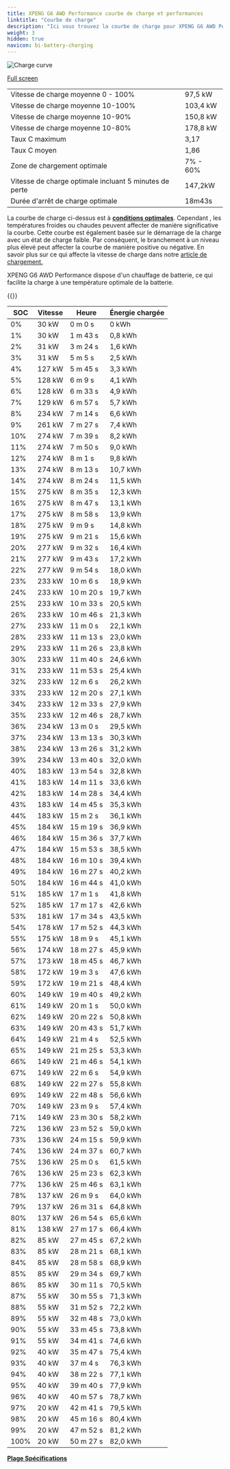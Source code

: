 ```yaml
---
title: XPENG G6 AWD Performance courbe de charge et performances
linktitle: "Courbe de charge"
description: "Ici vous trouvez la courbe de charge pour XPENG G6 AWD Performance."
weight: 3
hidden: true
navicon: bi-battery-charging
---
```

<!-- markdownlint-disable MD033 -->
<img src="/images/models/xpeng/g6/g6_awd_performance/chargingcurve.svg" alt="Charge curve" class="img-fluid">

[Full screen](/images/models/xpeng/g6/g6_awd_performance/chargingcurve.svg)


<table class="table table-striped border">
<tbody>
<tr>
<td>Vitesse de charge moyenne 0 - 100%</td><td>97,5 kW</td>
</tr>
<tr>
<td>Vitesse de charge moyenne 10-100%</td><td>103,4 kW</td>
</tr>
<tr>
<td>Vitesse de charge moyenne 10-90%</td><td>150,8 kW</td>
</tr>
<tr>
<td>Vitesse de charge moyenne 10-80%</td><td>178,8 kW</td>
</tr>
<tr>
<td>Taux C maximum</td><td>3,17</td>
</tr>
<tr>
<td>Taux C moyen</td><td>1,86</td>
</tr>
<tr>
<td>Zone de chargement optimale</td><td>7% - 60%</td>
</tr>
<tr>
<td>Vitesse de charge optimale incluant 5 minutes de perte</td><td>147,2kW</td>
</tr>
<tr>
<td>Durée d'arrêt de charge optimale</td><td>18m43s</td>
</tr>
</tbody>
</table>


La courbe de charge ci-dessus est à **[conditions optimales](../../../../../technology/battery/charging/#temperature)**. Cependant , les températures froides ou chaudes peuvent affecter de manière significative la courbe. Cette courbe est également basée sur le démarrage de la charge avec un état de charge faible. Par conséquent, le branchement à un niveau plus élevé peut affecter la courbe de manière positive ou négative. En savoir plus sur ce qui affecte la vitesse de charge dans notre [article de chargement.](../../../../../technology/battery/charging/)


XPENG G6 AWD Performance dispose d'un chauffage de batterie, ce qui facilite la charge à une température optimale de la batterie.


{{<evkxdisplayaddarticle />}}
<table class="table table-striped border">
<thead>
<tr><th>SOC</th><th>Vitesse</th><th>Heure</th><th>Énergie chargée</th></tr>
</thead>
<tbody>
<tr>
<td>0%</td><td>30 kW</td><td> 0 m 0 s </td><td>0 kWh </td>
</tr>
<tr>
<td>1%</td><td>30 kW</td><td> 1 m 43 s </td><td>0,8 kWh </td>
</tr>
<tr>
<td>2%</td><td>31 kW</td><td> 3 m 24 s </td><td>1,6 kWh </td>
</tr>
<tr>
<td>3%</td><td>31 kW</td><td> 5 m 5 s </td><td>2,5 kWh </td>
</tr>
<tr>
<td>4%</td><td>127 kW</td><td> 5 m 45 s </td><td>3,3 kWh </td>
</tr>
<tr>
<td>5%</td><td>128 kW</td><td> 6 m 9 s </td><td>4,1 kWh </td>
</tr>
<tr>
<td>6%</td><td>128 kW</td><td> 6 m 33 s </td><td>4,9 kWh </td>
</tr>
<tr>
<td>7%</td><td>129 kW</td><td> 6 m 57 s </td><td>5,7 kWh </td>
</tr>
<tr>
<td>8%</td><td>234 kW</td><td> 7 m 14 s </td><td>6,6 kWh </td>
</tr>
<tr>
<td>9%</td><td>261 kW</td><td> 7 m 27 s </td><td>7,4 kWh </td>
</tr>
<tr>
<td>10%</td><td>274 kW</td><td> 7 m 39 s </td><td>8,2 kWh </td>
</tr>
<tr>
<td>11%</td><td>274 kW</td><td> 7 m 50 s </td><td>9,0 kWh </td>
</tr>
<tr>
<td>12%</td><td>274 kW</td><td> 8 m 1 s </td><td>9,8 kWh </td>
</tr>
<tr>
<td>13%</td><td>274 kW</td><td> 8 m 13 s </td><td>10,7 kWh </td>
</tr>
<tr>
<td>14%</td><td>274 kW</td><td> 8 m 24 s </td><td>11,5 kWh </td>
</tr>
<tr>
<td>15%</td><td>275 kW</td><td> 8 m 35 s </td><td>12,3 kWh </td>
</tr>
<tr>
<td>16%</td><td>275 kW</td><td> 8 m 47 s </td><td>13,1 kWh </td>
</tr>
<tr>
<td>17%</td><td>275 kW</td><td> 8 m 58 s </td><td>13,9 kWh </td>
</tr>
<tr>
<td>18%</td><td>275 kW</td><td> 9 m 9 s </td><td>14,8 kWh </td>
</tr>
<tr>
<td>19%</td><td>275 kW</td><td> 9 m 21 s </td><td>15,6 kWh </td>
</tr>
<tr>
<td>20%</td><td>277 kW</td><td> 9 m 32 s </td><td>16,4 kWh </td>
</tr>
<tr>
<td>21%</td><td>277 kW</td><td> 9 m 43 s </td><td>17,2 kWh </td>
</tr>
<tr>
<td>22%</td><td>277 kW</td><td> 9 m 54 s </td><td>18,0 kWh </td>
</tr>
<tr>
<td>23%</td><td>233 kW</td><td> 10 m 6 s </td><td>18,9 kWh </td>
</tr>
<tr>
<td>24%</td><td>233 kW</td><td> 10 m 20 s </td><td>19,7 kWh </td>
</tr>
<tr>
<td>25%</td><td>233 kW</td><td> 10 m 33 s </td><td>20,5 kWh </td>
</tr>
<tr>
<td>26%</td><td>233 kW</td><td> 10 m 46 s </td><td>21,3 kWh </td>
</tr>
<tr>
<td>27%</td><td>233 kW</td><td> 11 m 0 s </td><td>22,1 kWh </td>
</tr>
<tr>
<td>28%</td><td>233 kW</td><td> 11 m 13 s </td><td>23,0 kWh </td>
</tr>
<tr>
<td>29%</td><td>233 kW</td><td> 11 m 26 s </td><td>23,8 kWh </td>
</tr>
<tr>
<td>30%</td><td>233 kW</td><td> 11 m 40 s </td><td>24,6 kWh </td>
</tr>
<tr>
<td>31%</td><td>233 kW</td><td> 11 m 53 s </td><td>25,4 kWh </td>
</tr>
<tr>
<td>32%</td><td>233 kW</td><td> 12 m 6 s </td><td>26,2 kWh </td>
</tr>
<tr>
<td>33%</td><td>233 kW</td><td> 12 m 20 s </td><td>27,1 kWh </td>
</tr>
<tr>
<td>34%</td><td>233 kW</td><td> 12 m 33 s </td><td>27,9 kWh </td>
</tr>
<tr>
<td>35%</td><td>233 kW</td><td> 12 m 46 s </td><td>28,7 kWh </td>
</tr>
<tr>
<td>36%</td><td>234 kW</td><td> 13 m 0 s </td><td>29,5 kWh </td>
</tr>
<tr>
<td>37%</td><td>234 kW</td><td> 13 m 13 s </td><td>30,3 kWh </td>
</tr>
<tr>
<td>38%</td><td>234 kW</td><td> 13 m 26 s </td><td>31,2 kWh </td>
</tr>
<tr>
<td>39%</td><td>234 kW</td><td> 13 m 40 s </td><td>32,0 kWh </td>
</tr>
<tr>
<td>40%</td><td>183 kW</td><td> 13 m 54 s </td><td>32,8 kWh </td>
</tr>
<tr>
<td>41%</td><td>183 kW</td><td> 14 m 11 s </td><td>33,6 kWh </td>
</tr>
<tr>
<td>42%</td><td>183 kW</td><td> 14 m 28 s </td><td>34,4 kWh </td>
</tr>
<tr>
<td>43%</td><td>183 kW</td><td> 14 m 45 s </td><td>35,3 kWh </td>
</tr>
<tr>
<td>44%</td><td>183 kW</td><td> 15 m 2 s </td><td>36,1 kWh </td>
</tr>
<tr>
<td>45%</td><td>184 kW</td><td> 15 m 19 s </td><td>36,9 kWh </td>
</tr>
<tr>
<td>46%</td><td>184 kW</td><td> 15 m 36 s </td><td>37,7 kWh </td>
</tr>
<tr>
<td>47%</td><td>184 kW</td><td> 15 m 53 s </td><td>38,5 kWh </td>
</tr>
<tr>
<td>48%</td><td>184 kW</td><td> 16 m 10 s </td><td>39,4 kWh </td>
</tr>
<tr>
<td>49%</td><td>184 kW</td><td> 16 m 27 s </td><td>40,2 kWh </td>
</tr>
<tr>
<td>50%</td><td>184 kW</td><td> 16 m 44 s </td><td>41,0 kWh </td>
</tr>
<tr>
<td>51%</td><td>185 kW</td><td> 17 m 1 s </td><td>41,8 kWh </td>
</tr>
<tr>
<td>52%</td><td>185 kW</td><td> 17 m 17 s </td><td>42,6 kWh </td>
</tr>
<tr>
<td>53%</td><td>181 kW</td><td> 17 m 34 s </td><td>43,5 kWh </td>
</tr>
<tr>
<td>54%</td><td>178 kW</td><td> 17 m 52 s </td><td>44,3 kWh </td>
</tr>
<tr>
<td>55%</td><td>175 kW</td><td> 18 m 9 s </td><td>45,1 kWh </td>
</tr>
<tr>
<td>56%</td><td>174 kW</td><td> 18 m 27 s </td><td>45,9 kWh </td>
</tr>
<tr>
<td>57%</td><td>173 kW</td><td> 18 m 45 s </td><td>46,7 kWh </td>
</tr>
<tr>
<td>58%</td><td>172 kW</td><td> 19 m 3 s </td><td>47,6 kWh </td>
</tr>
<tr>
<td>59%</td><td>172 kW</td><td> 19 m 21 s </td><td>48,4 kWh </td>
</tr>
<tr>
<td>60%</td><td>149 kW</td><td> 19 m 40 s </td><td>49,2 kWh </td>
</tr>
<tr>
<td>61%</td><td>149 kW</td><td> 20 m 1 s </td><td>50,0 kWh </td>
</tr>
<tr>
<td>62%</td><td>149 kW</td><td> 20 m 22 s </td><td>50,8 kWh </td>
</tr>
<tr>
<td>63%</td><td>149 kW</td><td> 20 m 43 s </td><td>51,7 kWh </td>
</tr>
<tr>
<td>64%</td><td>149 kW</td><td> 21 m 4 s </td><td>52,5 kWh </td>
</tr>
<tr>
<td>65%</td><td>149 kW</td><td> 21 m 25 s </td><td>53,3 kWh </td>
</tr>
<tr>
<td>66%</td><td>149 kW</td><td> 21 m 46 s </td><td>54,1 kWh </td>
</tr>
<tr>
<td>67%</td><td>149 kW</td><td> 22 m 6 s </td><td>54,9 kWh </td>
</tr>
<tr>
<td>68%</td><td>149 kW</td><td> 22 m 27 s </td><td>55,8 kWh </td>
</tr>
<tr>
<td>69%</td><td>149 kW</td><td> 22 m 48 s </td><td>56,6 kWh </td>
</tr>
<tr>
<td>70%</td><td>149 kW</td><td> 23 m 9 s </td><td>57,4 kWh </td>
</tr>
<tr>
<td>71%</td><td>149 kW</td><td> 23 m 30 s </td><td>58,2 kWh </td>
</tr>
<tr>
<td>72%</td><td>136 kW</td><td> 23 m 52 s </td><td>59,0 kWh </td>
</tr>
<tr>
<td>73%</td><td>136 kW</td><td> 24 m 15 s </td><td>59,9 kWh </td>
</tr>
<tr>
<td>74%</td><td>136 kW</td><td> 24 m 37 s </td><td>60,7 kWh </td>
</tr>
<tr>
<td>75%</td><td>136 kW</td><td> 25 m 0 s </td><td>61,5 kWh </td>
</tr>
<tr>
<td>76%</td><td>136 kW</td><td> 25 m 23 s </td><td>62,3 kWh </td>
</tr>
<tr>
<td>77%</td><td>136 kW</td><td> 25 m 46 s </td><td>63,1 kWh </td>
</tr>
<tr>
<td>78%</td><td>137 kW</td><td> 26 m 9 s </td><td>64,0 kWh </td>
</tr>
<tr>
<td>79%</td><td>137 kW</td><td> 26 m 31 s </td><td>64,8 kWh </td>
</tr>
<tr>
<td>80%</td><td>137 kW</td><td> 26 m 54 s </td><td>65,6 kWh </td>
</tr>
<tr>
<td>81%</td><td>138 kW</td><td> 27 m 17 s </td><td>66,4 kWh </td>
</tr>
<tr>
<td>82%</td><td>85 kW</td><td> 27 m 45 s </td><td>67,2 kWh </td>
</tr>
<tr>
<td>83%</td><td>85 kW</td><td> 28 m 21 s </td><td>68,1 kWh </td>
</tr>
<tr>
<td>84%</td><td>85 kW</td><td> 28 m 58 s </td><td>68,9 kWh </td>
</tr>
<tr>
<td>85%</td><td>85 kW</td><td> 29 m 34 s </td><td>69,7 kWh </td>
</tr>
<tr>
<td>86%</td><td>85 kW</td><td> 30 m 11 s </td><td>70,5 kWh </td>
</tr>
<tr>
<td>87%</td><td>55 kW</td><td> 30 m 55 s </td><td>71,3 kWh </td>
</tr>
<tr>
<td>88%</td><td>55 kW</td><td> 31 m 52 s </td><td>72,2 kWh </td>
</tr>
<tr>
<td>89%</td><td>55 kW</td><td> 32 m 48 s </td><td>73,0 kWh </td>
</tr>
<tr>
<td>90%</td><td>55 kW</td><td> 33 m 45 s </td><td>73,8 kWh </td>
</tr>
<tr>
<td>91%</td><td>55 kW</td><td> 34 m 41 s </td><td>74,6 kWh </td>
</tr>
<tr>
<td>92%</td><td>40 kW</td><td> 35 m 47 s </td><td>75,4 kWh </td>
</tr>
<tr>
<td>93%</td><td>40 kW</td><td> 37 m 4 s </td><td>76,3 kWh </td>
</tr>
<tr>
<td>94%</td><td>40 kW</td><td> 38 m 22 s </td><td>77,1 kWh </td>
</tr>
<tr>
<td>95%</td><td>40 kW</td><td> 39 m 40 s </td><td>77,9 kWh </td>
</tr>
<tr>
<td>96%</td><td>40 kW</td><td> 40 m 57 s </td><td>78,7 kWh </td>
</tr>
<tr>
<td>97%</td><td>20 kW</td><td> 42 m 41 s </td><td>79,5 kWh </td>
</tr>
<tr>
<td>98%</td><td>20 kW</td><td> 45 m 16 s </td><td>80,4 kWh </td>
</tr>
<tr>
<td>99%</td><td>20 kW</td><td> 47 m 52 s </td><td>81,2 kWh </td>
</tr>
<tr>
<td>100%</td><td>20 kW</td><td> 50 m 27 s </td><td>82,0 kWh </td>
</tr>
</tbody>
</table>

<div class="mt-3 mb-3">
<a href="../rangeandconsumption/" class="text-decoration-none text-black">
<strong><i class="bi-arrow-left"></i> Plage </strong>
</a>
<a href="../specifications/" class="text-decoration-none text-black float-end">
<strong>Spécifications <i class="bi-arrow-right"></i></strong>
</a>
</div>
